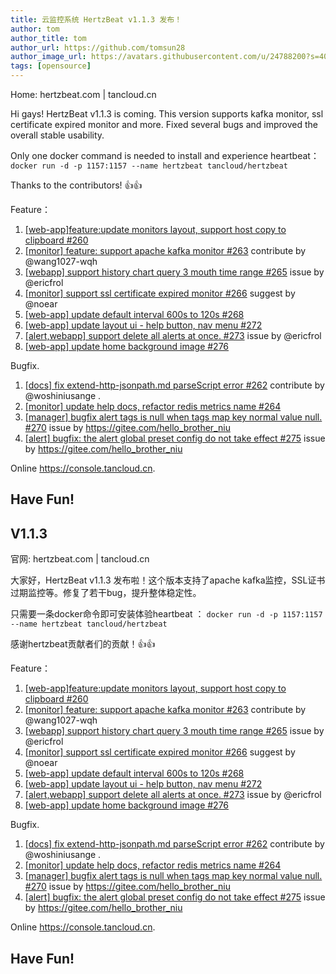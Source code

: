 ```yaml
---
title: 云监控系统 HertzBeat v1.1.3 发布！   
author: tom  
author_title: tom   
author_url: https://github.com/tomsun28  
author_image_url: https://avatars.githubusercontent.com/u/24788200?s=400&v=4  
tags: [opensource]  
---
```


Home: hertzbeat.com | tancloud.cn

Hi gays! HertzBeat v1.1.3 is coming. This version supports kafka monitor, ssl certificate expired monitor and more. Fixed several bugs and improved the overall stable usability.

Only one docker command is needed to install and experience heartbeat：
`docker run -d -p 1157:1157 --name hertzbeat tancloud/hertzbeat`

Thanks to the contributors! 👍👍

Feature：

1. [[web-app]feature:update monitors layout, support host copy to clipboard #260](https://github.com/dromara/hertzbeat/pull/260)
2. [[monitor] feature: support apache kafka monitor #263](https://github.com/dromara/hertzbeat/pull/263) contribute by @wang1027-wqh
3. [[webapp] support history chart query 3 mouth time range #265](https://github.com/dromara/hertzbeat/pull/265) issue by @ericfrol
4. [[monitor] support ssl certificate expired monitor #266](https://github.com/dromara/hertzbeat/pull/266) suggest by @noear
5.  [[web-app] update default interval 600s to 120s #268](https://github.com/dromara/hertzbeat/pull/268)
6.  [[web-app] update layout ui - help button, nav menu #272](https://github.com/dromara/hertzbeat/pull/272)
7.  [[alert,webapp] support delete all alerts at once. #273](https://github.com/dromara/hertzbeat/pull/273) issue by @ericfrol
8. [[web-app] update home background image #276](https://github.com/dromara/hertzbeat/pull/276)

Bugfix.

1. [[docs] fix extend-http-jsonpath.md parseScript error #262](https://github.com/dromara/hertzbeat/pull/262) contribute by @woshiniusange    .
2. [[monitor] update help docs, refactor redis metrics name #264](https://github.com/dromara/hertzbeat/pull/264)
3. [[manager] bugfix alert tags is null when tags map key normal value null. #270](https://github.com/dromara/hertzbeat/pull/270) issue by https://gitee.com/hello_brother_niu
4. [[alert] bugfix: the alert global preset config do not take effect #275](https://github.com/dromara/hertzbeat/pull/275) issue by https://gitee.com/hello_brother_niu

Online https://console.tancloud.cn.

Have Fun!
----     

## V1.1.3
官网: hertzbeat.com | tancloud.cn

大家好，HertzBeat v1.1.3 发布啦！这个版本支持了apache kafka监控，SSL证书过期监控等。修复了若干bug，提升整体稳定性。

只需要一条docker命令即可安装体验heartbeat ：
`docker run -d -p 1157:1157 --name hertzbeat tancloud/hertzbeat`

感谢hertzbeat贡献者们的贡献！👍👍

Feature：

1. [[web-app]feature:update monitors layout, support host copy to clipboard #260](https://github.com/dromara/hertzbeat/pull/260)
2. [[monitor] feature: support apache kafka monitor #263](https://github.com/dromara/hertzbeat/pull/263) contribute by @wang1027-wqh
3. [[webapp] support history chart query 3 mouth time range #265](https://github.com/dromara/hertzbeat/pull/265) issue by @ericfrol
4. [[monitor] support ssl certificate expired monitor #266](https://github.com/dromara/hertzbeat/pull/266) suggest by @noear
5.  [[web-app] update default interval 600s to 120s #268](https://github.com/dromara/hertzbeat/pull/268)
6.  [[web-app] update layout ui - help button, nav menu #272](https://github.com/dromara/hertzbeat/pull/272)
7.  [[alert,webapp] support delete all alerts at once. #273](https://github.com/dromara/hertzbeat/pull/273) issue by @ericfrol
8. [[web-app] update home background image #276](https://github.com/dromara/hertzbeat/pull/276)

Bugfix.

1. [[docs] fix extend-http-jsonpath.md parseScript error #262](https://github.com/dromara/hertzbeat/pull/262) contribute by @woshiniusange    .
2. [[monitor] update help docs, refactor redis metrics name #264](https://github.com/dromara/hertzbeat/pull/264)
3. [[manager] bugfix alert tags is null when tags map key normal value null. #270](https://github.com/dromara/hertzbeat/pull/270) issue by https://gitee.com/hello_brother_niu
4. [[alert] bugfix: the alert global preset config do not take effect #275](https://github.com/dromara/hertzbeat/pull/275) issue by https://gitee.com/hello_brother_niu

Online https://console.tancloud.cn.


Have Fun!
----     
